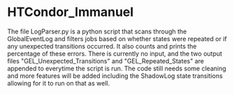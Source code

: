 # HTCondor_Immanuel

The file LogParser.py is a python script that scans through the GlobalEventLog and filters jobs based on whether states were repeated or if any unexpected transitions occurred. It also counts and prints the percentage of these errors. There is currently no input, and the two output files "GEL_Unexpected_Transitions" and "GEL_Repeated_States" are appended to everytime the script is run. The code still needs some cleaning and more features will be added including the ShadowLog state transitions allowing for it to run on that as well.

